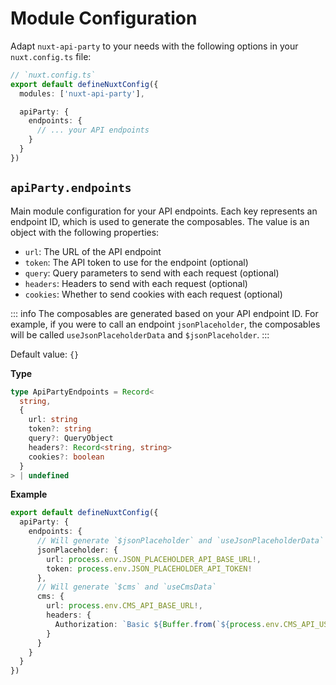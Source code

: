 # Module Configuration

Adapt `nuxt-api-party` to your needs with the following options in your `nuxt.config.ts` file:

```ts
// `nuxt.config.ts`
export default defineNuxtConfig({
  modules: ['nuxt-api-party'],

  apiParty: {
    endpoints: {
      // ... your API endpoints
    }
  }
})
```

## `apiParty.endpoints`

Main module configuration for your API endpoints. Each key represents an endpoint ID, which is used to generate the composables. The value is an object with the following properties:

- `url`: The URL of the API endpoint
- `token`: The API token to use for the endpoint (optional)
- `query`: Query parameters to send with each request (optional)
- `headers`: Headers to send with each request (optional)
- `cookies`: Whether to send cookies with each request (optional)

::: info
The composables are generated based on your API endpoint ID. For example, if you were to call an endpoint `jsonPlaceholder`, the composables will be called `useJsonPlaceholderData` and `$jsonPlaceholder`.
:::

Default value: `{}`

**Type**

```ts
type ApiPartyEndpoints = Record<
  string,
  {
    url: string
    token?: string
    query?: QueryObject
    headers?: Record<string, string>
    cookies?: boolean
  }
> | undefined
```

**Example**

```ts
export default defineNuxtConfig({
  apiParty: {
    endpoints: {
      // Will generate `$jsonPlaceholder` and `useJsonPlaceholderData`
      jsonPlaceholder: {
        url: process.env.JSON_PLACEHOLDER_API_BASE_URL!,
        token: process.env.JSON_PLACEHOLDER_API_TOKEN!
      },
      // Will generate `$cms` and `useCmsData`
      cms: {
        url: process.env.CMS_API_BASE_URL!,
        headers: {
          Authorization: `Basic ${Buffer.from(`${process.env.CMS_API_USERNAME}:${process.env.CMS_API_PASSWORD}`).toString('base64')}`
        }
      }
    }
  }
})
```
